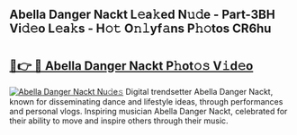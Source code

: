 ## Abella Danger Nackt L𝚎a𝚔ed N𝚞𝚍e - Part-3BH Vi𝚍𝚎o L𝚎a𝚔s - H𝚘𝚝 O𝚗𝚕yf𝚊ns P𝚑𝚘tos CR6hu

# <h2><a href="http://kfd5dh.oniu.top/?m=Abella+Danger+Nackt">🔗👉 🔴 Abella Danger Nackt P𝚑ot𝚘𝚜 V𝚒d𝚎o</a></h2>

[![Abella Danger Nackt Nu𝚍e𝚜](https://i.imgur.com/0qMVB7G.gif)](http://kfd5dh.oniu.top/?m=Abella+Danger+Nackt)
Digital trendsetter Abella Danger Nackt, known for disseminating dance and lifestyle ideas, through performances and personal vlogs. Inspiring musician Abella Danger Nackt, celebrated for their ability to move and inspire others through their music.  
